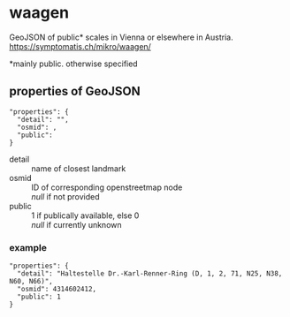 # waagen
GeoJSON of public* scales in Vienna or elsewhere in Austria.  
https://symptomatis.ch/mikro/waagen/  

*mainly public. otherwise specified
## properties of GeoJSON
```
"properties": {
  "detail": "",
  "osmid": ,
  "public": 
}
```
<dl>
  <dt>detail</dt>
  <dd>name of closest landmark</dd>
  <dt>osmid</dt>
  <dd>ID of corresponding openstreetmap node<br><em>null</em> if not provided</dd>
  <dt>public</dt>
  <dd>1 if publically available, else 0<br><em>null</em> if currently unknown</dd>
</dl>

### example
```
"properties": {
  "detail": "Haltestelle Dr.-Karl-Renner-Ring (D, 1, 2, 71, N25, N38, N60, N66)",
  "osmid": 4314602412,
  "public": 1
}
```
